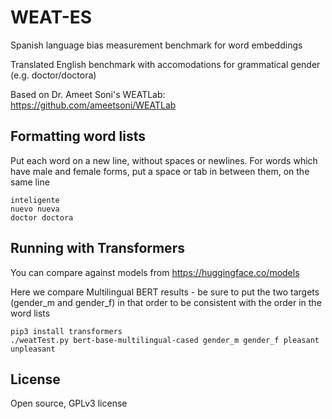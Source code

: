 # WEAT-ES

Spanish language bias measurement benchmark for word embeddings

Translated English benchmark with accomodations for grammatical gender
(e.g. doctor/doctora)

Based on Dr. Ameet Soni's WEATLab: https://github.com/ameetsoni/WEATLab

## Formatting word lists

Put each word on a new line, without spaces or newlines.
For words which have male and female forms, put a space or tab in between them,
on the same line

```
inteligente
nuevo nueva
doctor doctora
```

## Running with Transformers

You can compare against models from https://huggingface.co/models

Here we compare Multilingual BERT results - be sure to put the two targets
(gender_m and gender_f) in that order to be consistent with the order in the word lists

```
pip3 install transformers
./weatTest.py bert-base-multilingual-cased gender_m gender_f pleasant unpleasant
```

## License

Open source, GPLv3 license
